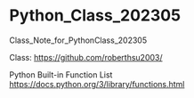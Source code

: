 # Python_Class_202305
Class_Note_for_PythonClass_202305

Class:   https://github.com/roberthsu2003/

Python Built-in Function List
https://docs.python.org/3/library/functions.html



